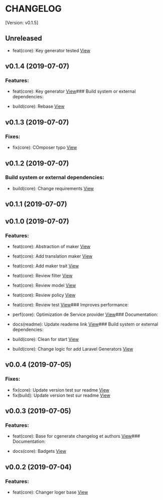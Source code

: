# CHANGELOG

[Version: v0.1.5]

## Unreleased

*  feat(core): Key generator tested [View](./commits/82773f387cdbff4fb803c262032782a7536e40b6)

## v0.1.4 (2019-07-07)

### Features:

*  feat(core): Key generator [View](./commits/b63171da3599f0e25aa3f1ae2ff5097f55d009fc)### Build system or external dependencies:

*  build(core): Rebase [View](./commits/ec40911a7e3d06d7269204415540829f3255e8f7)

## v0.1.3 (2019-07-07)

### Fixes:

*  fix(core): COmposer typo [View](./commits/81b6e0706294fda48c202994ff9788d6de9ca8e8)

## v0.1.2 (2019-07-07)

### Build system or external dependencies:

*  build(core): Change requirements [View](./commits/1ee33ba73177b3fbf428c14b5cc06e3b73662fa8)

## v0.1.1 (2019-07-07)



## v0.1.0 (2019-07-07)

### Features:

*  feat(core): Abstraction of maker [View](./commits/75e43227b70a0b8afb8f4d5c84216cb18862420c)
*  feat(core): Add translation maker [View](./commits/658730f3dd0ddf9e79e55c80b0fc9282a7ac2732)
*  feat(core): Add maker trait [View](./commits/42064cd08fb354e1bf194d39b5a97e5276019dcd)
*  feat(core): Review filter [View](./commits/7e0cddc8bd690c5dd7ac331766b258e882c7a55a)
*  feat(core): Review model [View](./commits/ca45f742da511026ba0b8d56c16ea936656b95a3)
*  feat(core): Review policy [View](./commits/8cde7aa40e925799071ec1a917fe908dcd44e5ba)
*  feat(core): Review test [View](./commits/d8e780fb97fa22104f6a3ebcf8abe0d8110c3d8c)### Improves performance:

*  perf(core): Optimization de Service provider [View](./commits/770596588e1d7a261314041ec6b3c3fe6525f0c8)### Documentation:

*  docs(readme): Update reademe link [View](./commits/ed72c461ecd83a2d1cba4bedd3b76cb2fff18558)### Build system or external dependencies:

*  build(core): Clean for start [View](./commits/aa47013eb886f40a9fbdaa13ebb450883390950a)
*  build(core): Change logic for add Laravel Generators [View](./commits/be2c4462790c79fbe05a68bcbdcedb8274d870ac)

## v0.0.4 (2019-07-05)

### Fixes:

*  fix(core): Update version test sur readme [View](./commits/a9d1e2f08581ec640754d064b3a3aaeb4567baee)
*  fix(build): Update version test sur readme [View](./commits/90114b30793341c668dfc07644f343218ee83ca9)

## v0.0.3 (2019-07-05)

### Features:

*  feat(core): Base for cgenerate changelog et authors [View](./commits/617db59049c609e34354570f25b3aac7f1d04ceb)### Documentation:

*  docs(core): Badgets [View](./commits/419e990b750d2df1406c9b0dd3cc6f01b0aceb68)

## v0.0.2 (2019-07-04)

### Features:

*  feat(core): Changer loger base [View](./commits/23072c95863ec5e2187f484ac18a203772765157)

